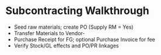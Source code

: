 # Subcontracting Walkthrough

- Seed raw materials; create PO (Supply RM = Yes)
- Transfer Materials to Vendor‑<Name>
- Purchase Receipt for FG; optional Purchase Invoice for fee
- Verify Stock/GL effects and PO/PR linkages
